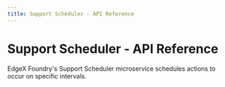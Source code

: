 ```yaml
--- 
title: Support Scheduler - API Reference
---
```


# Support Scheduler - API Reference


EdgeX Foundry's Support Scheduler microservice schedules actions to occur on specific intervals.

<swagger-ui src="https://raw.githubusercontent.com/edgexfoundry/edgex-go/{{edgexversion}}/openapi/{{api_version}}/support-scheduler.yaml"/>